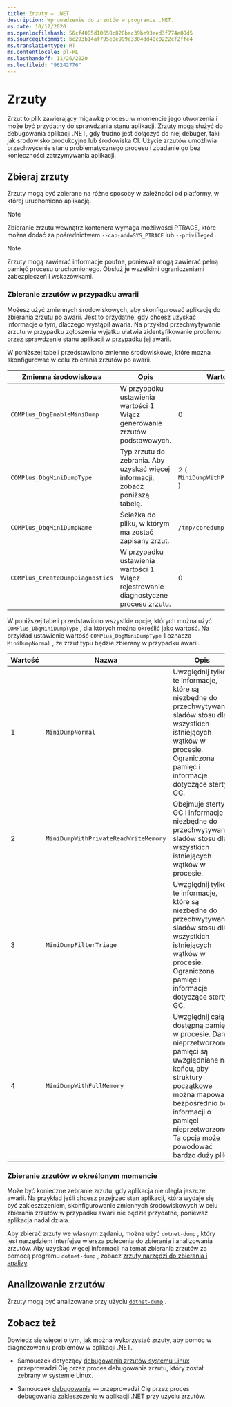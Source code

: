 ```yaml
---
title: Zrzuty — .NET
description: Wprowadzenie do zrzutów w programie .NET.
ms.date: 10/12/2020
ms.openlocfilehash: 56cf4085d10658c828bac39be93eed3f774e00d5
ms.sourcegitcommit: bc293b14af795e0e999e3304dd40c0222cf2ffe4
ms.translationtype: MT
ms.contentlocale: pl-PL
ms.lasthandoff: 11/26/2020
ms.locfileid: "96242776"
---
```

# <a name="dumps"></a>Zrzuty

Zrzut to plik zawierający migawkę procesu w momencie jego utworzenia i może być przydatny do sprawdzania stanu aplikacji. Zrzuty mogą służyć do debugowania aplikacji .NET, gdy trudno jest dołączyć do niej debuger, taki jak środowisko produkcyjne lub środowiska CI. Użycie zrzutów umożliwia przechwycenie stanu problematycznego procesu i zbadanie go bez konieczności zatrzymywania aplikacji.

## <a name="collect-dumps"></a>Zbieraj zrzuty

Zrzuty mogą być zbierane na różne sposoby w zależności od platformy, w której uruchomiono aplikację.

> [!NOTE]
> Zbieranie zrzutu wewnątrz kontenera wymaga możliwości PTRACE, które można dodać za pośrednictwem `--cap-add=SYS_PTRACE` lub `--privileged` .

> [!NOTE]
> Zrzuty mogą zawierać informacje poufne, ponieważ mogą zawierać pełną pamięć procesu uruchomionego. Obsłuż je wszelkimi ograniczeniami zabezpieczeń i wskazówkami.

### <a name="collecting-dumps-on-crash"></a>Zbieranie zrzutów w przypadku awarii

Możesz użyć zmiennych środowiskowych, aby skonfigurować aplikację do zbierania zrzutu po awarii. Jest to przydatne, gdy chcesz uzyskać informacje o tym, dlaczego wystąpił awaria. Na przykład przechwytywanie zrzutu w przypadku zgłoszenia wyjątku ułatwia zidentyfikowanie problemu przez sprawdzenie stanu aplikacji w przypadku jej awarii.

W poniższej tabeli przedstawiono zmienne środowiskowe, które można skonfigurować w celu zbierania zrzutów po awarii.

|Zmienna środowiskowa|Opis|Wartość domyślna|
|-------|---------|---|
|`COMPlus_DbgEnableMiniDump`|W przypadku ustawienia wartości 1 Włącz generowanie zrzutów podstawowych.|0|
|`COMPlus_DbgMiniDumpType`|Typ zrzutu do zebrania. Aby uzyskać więcej informacji, zobacz poniższą tabelę.|2 ( `MiniDumpWithPrivateReadWriteMemory` )|
|`COMPlus_DbgMiniDumpName`|Ścieżka do pliku, w którym ma zostać zapisany zrzut.|`/tmp/coredump.<pid>`|
|`COMPlus_CreateDumpDiagnostics`|W przypadku ustawienia wartości 1 Włącz rejestrowanie diagnostyczne procesu zrzutu.|0|

W poniższej tabeli przedstawiono wszystkie opcje, których można użyć `COMPlus_DbgMiniDumpType` , dla których można określić jako wartość. Na przykład ustawienie wartość `COMPlus_DbgMiniDumpType` 1 oznacza `MiniDumpNormal` , że zrzut typu będzie zbierany w przypadku awarii.

|Wartość|Nazwa|Opis|
|-----|----|-----------|
|1|`MiniDumpNormal`|Uwzględnij tylko te informacje, które są niezbędne do przechwytywania śladów stosu dla wszystkich istniejących wątków w procesie. Ograniczona pamięć i informacje dotyczące sterty GC.|
|2|`MiniDumpWithPrivateReadWriteMemory`|Obejmuje sterty GC i informacje niezbędne do przechwytywania śladów stosu dla wszystkich istniejących wątków w procesie.|
|3|`MiniDumpFilterTriage`|Uwzględnij tylko te informacje, które są niezbędne do przechwytywania śladów stosu dla wszystkich istniejących wątków w procesie. Ograniczona pamięć i informacje dotyczące sterty GC.|
|4|`MiniDumpWithFullMemory`|Uwzględnij całą dostępną pamięć w procesie. Dane nieprzetworzonej pamięci są uwzględniane na końcu, aby struktury początkowe można mapować bezpośrednio bez informacji o pamięci nieprzetworzonej. Ta opcja może powodować bardzo duży plik.|

### <a name="collecting-dumps-at-specific-point-in-time"></a>Zbieranie zrzutów w określonym momencie

Może być konieczne zebranie zrzutu, gdy aplikacja nie uległa jeszcze awarii. Na przykład jeśli chcesz przejrzeć stan aplikacji, która wydaje się być zakleszczeniem, skonfigurowanie zmiennych środowiskowych w celu zbierania zrzutów w przypadku awarii nie będzie przydatne, ponieważ aplikacja nadal działa.

Aby zbierać zrzuty we własnym żądaniu, można użyć `dotnet-dump` , który jest narzędziem interfejsu wiersza polecenia do zbierania i analizowania zrzutów. Aby uzyskać więcej informacji na temat zbierania zrzutów za pomocą programu `dotnet-dump` , zobacz [zrzuty narzędzi do zbierania i analizy](dotnet-dump.md).

## <a name="analyze-dumps"></a>Analizowanie zrzutów

Zrzuty mogą być analizowane przy użyciu [`dotnet-dump`](dotnet-dump.md) .

## <a name="see-also"></a>Zobacz też

Dowiedz się więcej o tym, jak można wykorzystać zrzuty, aby pomóc w diagnozowaniu problemów w aplikacji .NET.

* Samouczek dotyczący [debugowania zrzutów systemu Linux](debug-linux-dumps.md) przeprowadzi Cię przez proces debugowania zrzutu, który został zebrany w systemie Linux.

* Samouczek [debugowania](debug-deadlock.md) — przeprowadzi Cię przez proces debugowania zakleszczenia w aplikacji .NET przy użyciu zrzutów.
